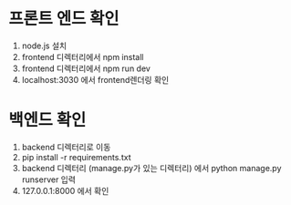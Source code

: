 # 프론트 엔드 확인
1. node.js 설치
2. frontend 디렉터리에서 npm install
3. frontend 디렉터리에서 npm run dev
4. localhost:3030 에서 frontend렌더링 확인


# 백엔드 확인
1. backend 디렉터리로 이동
2. pip install -r requirements.txt
3. backend 디렉터리 (manage.py가 있는 디렉터리) 에서 python manage.py runserver 입력
4. 127.0.0.1:8000 에서 확인
